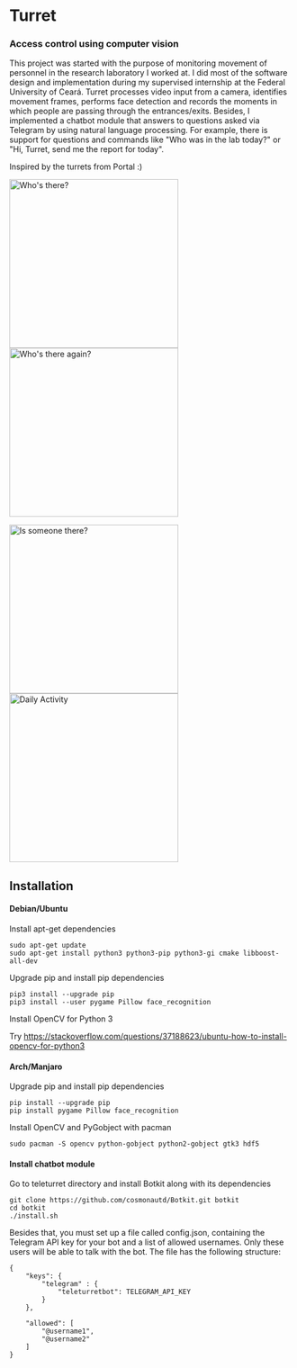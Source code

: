 # **Turret**
### Access control using computer vision

This project was started with the purpose of monitoring movement of personnel in the research laboratory I worked at. I did most of the software design and implementation during my supervised internship at the Federal University of Ceará. Turret processes video input from a camera, identifies movement frames, performs face detection and records the moments in which people are passing through the entrances/exits. Besides, I implemented a chatbot module that answers to questions asked via Telegram by using natural language processing. For example, there is support for questions and commands like "Who was in the lab today?" or "Hi, Turret, send me the report for today".

Inspired by the turrets from Portal :)

<img src="https://davidborges.xyz/assets/turret1.jpg" alt="Who's there?" width="300"/> <img src="https://davidborges.xyz/assets/turret2.jpg" alt="Who's there again?" width="300"/>

<img src="https://davidborges.xyz/assets/turret3.jpg" alt="Is someone there?" width="300"/> <img src="https://davidborges.xyz/assets/turret4.jpg" alt="Daily Activity" width="300"/>


## Installation
#### Debian/Ubuntu
Install apt-get dependencies
 
```
sudo apt-get update
sudo apt-get install python3 python3-pip python3-gi cmake libboost-all-dev
```

Upgrade pip and install pip dependencies
 
```
pip3 install --upgrade pip
pip3 install --user pygame Pillow face_recognition
```

Install OpenCV for Python 3

Try https://stackoverflow.com/questions/37188623/ubuntu-how-to-install-opencv-for-python3


#### Arch/Manjaro
Upgrade pip and install pip dependencies
 
```
pip install --upgrade pip
pip install pygame Pillow face_recognition
```

Install OpenCV and PyGobject with pacman

```
sudo pacman -S opencv python-gobject python2-gobject gtk3 hdf5
```

#### Install chatbot module
Go to teleturret directory and install Botkit along with its dependencies

```
git clone https://github.com/cosmonautd/Botkit.git botkit
cd botkit
./install.sh
```

Besides that, you must set up a file called config.json, containing the Telegram API key for your bot and a list of allowed usernames.
Only these users will be able to talk with the bot.
The file has the following structure:

```
{
    "keys": {
        "telegram" : {
            "teleturretbot": TELEGRAM_API_KEY
        }
    },

    "allowed": [
        "@username1",
        "@username2"
    ]
}
```
